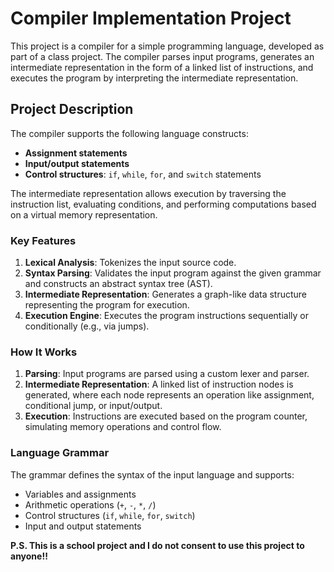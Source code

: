 # Compiler Implementation Project

This project is a compiler for a simple programming language, developed as part of a class project. The compiler parses input programs, generates an intermediate representation in the form of a linked list of instructions, and executes the program by interpreting the intermediate representation. 

## **Project Description**
The compiler supports the following language constructs:
- **Assignment statements**
- **Input/output statements**
- **Control structures**: `if`, `while`, `for`, and `switch` statements

The intermediate representation allows execution by traversing the instruction list, evaluating conditions, and performing computations based on a virtual memory representation.

### **Key Features**
1. **Lexical Analysis**: Tokenizes the input source code.
2. **Syntax Parsing**: Validates the input program against the given grammar and constructs an abstract syntax tree (AST).
3. **Intermediate Representation**: Generates a graph-like data structure representing the program for execution.
4. **Execution Engine**: Executes the program instructions sequentially or conditionally (e.g., via jumps).

### **How It Works**
1. **Parsing**: Input programs are parsed using a custom lexer and parser.
2. **Intermediate Representation**: A linked list of instruction nodes is generated, where each node represents an operation like assignment, conditional jump, or input/output.
3. **Execution**: Instructions are executed based on the program counter, simulating memory operations and control flow.

### **Language Grammar**
The grammar defines the syntax of the input language and supports:
- Variables and assignments
- Arithmetic operations (`+`, `-`, `*`, `/`)
- Control structures (`if`, `while`, `for`, `switch`)
- Input and output statements

**P.S. This is a school project and I do not consent to use this project to anyone!!**
